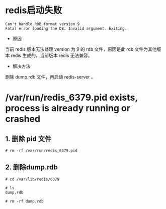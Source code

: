 # redis启动失败
```
Can't handle RDB format version 9
Fatal error loading the DB: Invalid argument. Exiting.
```
- 原因

当前 redis 版本无法处理 version 为 9 的 rdb 文件，原因是此 rdb 文件为其他版本 redis 生成的，当前版本 redis 无法兼容。

- 解决方法

删除 dump.rdb 文件，再启动 redis-server 。

# /var/run/redis_6379.pid exists, process is already running or crashed
## 1. 删除 pid 文件
```
# rm -rf /var/run/redis_6379.pid
```

## 2. 删除dump.rdb
```
# cd /var/lib/redis/6379

# ls
dump.rdb

# rm -rf dump.rdb
```
